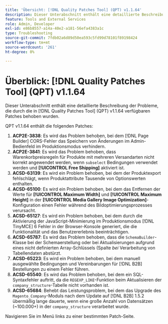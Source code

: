 ```yaml
---
title: 'Übersicht: [!DNL Quality Patches Tool] (QPT) v1.1.64'
description: Dieser Unterabschnitt enthält eine detaillierte Beschreibung der Probleme, die durch die in Version 1.1.64  [!DNL Quality Patches Tool]  Patches behoben wurden.
feature: Tools and External Services
role: Admin, Developer
exl-id: e86b8557-a14a-40e2-a181-56efa4383a1c
type: Troubleshooting
source-git-commit: 7fdb02a6d89d50ea593c5fd99d78101f89198424
workflow-type: tm+mt
source-wordcount: '261'
ht-degree: 0%

---
```


# Überblick: [!DNL Quality Patches Tool] (QPT) v1.1.64

Dieser Unterabschnitt enthält eine detaillierte Beschreibung der Probleme, die durch die in [!DNL Quality Patches Tool] (QPT) v1.1.64 verfügbaren Patches behoben wurden.

QPT v1.1.64 enthält die folgenden Patches:

1. **ACP2E-3838**: Es wird das Problem behoben, bei dem [!DNL Page Builder] CORS-Fehler das Speichern von Änderungen im Admin-Bedienfeld im Produktionsmodus verhindern.
1. **ACP2E-3841**: Es wird das Problem behoben, dass Warenkorbpreisregeln für Produkte mit mehreren Versandarten nicht korrekt angewendet werden, wenn `subselect` Bedingungen verwendet werden und **[!UICONTROL Free Shipping]** aktiviert ist.
1. **ACSD-63139**: Es wird ein Problem behoben, bei dem der Produktexport fehlschlägt, wenn Produktattribute Tausende von Optionswerten enthalten.
1. **ACSD-65100**: Es wird ein Problem behoben, bei dem das Entfernen der Werte für **[!UICONTROL Maximum Width]** und **[!UICONTROL Maximum Height]** in der **[!UICONTROL Media Gallery Image Optimization]**-Konfiguration einen Fehler während des Bildoptimierungsprozesses verursacht.
1. **ACSD-65127**: Es wird ein Problem behoben, bei dem durch die Aktivierung der JavaScript-Minimierung im Produktionsmodus [!DNL TinyMCE] 6 Fehler in der Browser-Konsole generiert, die die Funktionalität und das Benutzererlebnis beeinträchtigen.
1. **ACSD-65787**: Es wird das Problem behoben, dass die `SchemaBuilder`-Klasse bei der Schemaerstellung oder bei Aktualisierungen aufgrund eines nicht definierten Array-Schlüssels (Spalte *bei* Verarbeitung von Tabellendaten abstürzt.
1. **ACSD-65223**: Es wird ein Problem behoben, bei dem manuell ausgewählte Bedingungen und Vereinbarungen für [!DNL B2B] Bestellungen zu einem Fehler führen.
1. **ACSD-65540**: Es wird das Problem behoben, bei dem ein SQL-Syntaxfehler auftritt, da die `REGEXP_LIKE`-Funktion beim Aktualisieren der `company_structure`-Tabelle nicht vorhanden ist.
1. **ACSD-65684**: Behebt das Leistungsproblem, bei dem das Upgrade des `Magento_Company`-Moduls nach dem Update auf [!DNL B2B] 1.5.2 übermäßig lange dauerte, wenn eine große Anzahl von Datensätzen (~100.000+) in der `company_structure` verarbeitet wurde.

Navigieren Sie im Menü links zu einer bestimmten Patch-Seite.
